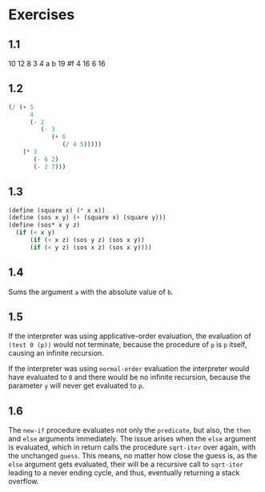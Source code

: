 # Exercises

## 1.1
10
12
8
3
4
a
b
19
#f
4
16
6
16

## 1.2
```scheme
(/ (+ 5
      4
      (- 2
         (- 3
            (+ 6
               (/ 4 5)))))
    (* 3
       (- 6 2)
       (- 2 7)))
```

## 1.3
```scheme
(define (square x) (* x x))
(define (sos x y) (+ (square x) (square y)))
(define (sos* x y z) 
  (if (< x y)
      (if (< x z) (sos y z) (sos x y))
      (if (< y z) (sos x z) (sos x y))))
```

## 1.4
Sums the argument `a` with the absolute value of `b`.

## 1.5
If the interpreter was using applicative-order evaluation, the evaluation of `(test 0 (p))` would not terminate, because the procedure of `p` is `p` itself, causing an infinite recursion.

If the interpreter was using `normal-order` evaluation the interpreter would have evaluated to `0` and there would be no infinite recursion, because the parameter `y` will never get evaluated to `p`.

## 1.6
The `new-if` procedure evaluates not only the `predicate`, but also, the `then` and `else` arguments immediately. The issue arises when the `else` argument is evaluated, which in return calls the procedure `sqrt-iter` over again, with the unchanged `guess`. This means, no matter how close the guess is, as the `else` argument gets evaluated, their will be a recursive call to `sqrt-iter` leading to a never ending cycle, and thus, eventually  returning a stack overflow.
